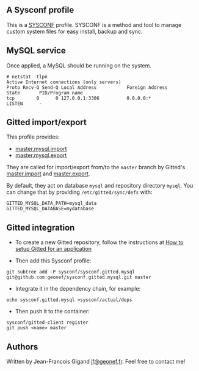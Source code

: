 ## A Sysconf profile

This is a [SYSCONF](https://github.com/geonef/sysconf.base)
profile. SYSCONF is a method and tool to manage custom system files
for easy install, backup and sync.


## MySQL service

Once applied, a MySQL should be running on the system.
```
# netstat -tlpn
Active Internet connections (only servers)
Proto Recv-Q Send-Q Local Address           Foreign Address         State       PID/Program name
tcp        0      0 127.0.0.1:3306          0.0.0.0:*               LISTEN      -               
```


## Gitted import/export

This profile provides:
* [master.mysql.import](tree/etc/gitted/sync/master.mysql.import)
* [master.mysql.export](tree/etc/gitted/sync/master.mysql.export)

They are called for import/export from/to the ```master``` branch by
Gitted's
[master.import](https://github.com/geonef/sysconf.gitted/blob/master/tree/etc/gitted/sync/master.impport)
and
[master.export](https://github.com/geonef/sysconf.gitted/blob/master/tree/etc/gitted/sync/master.export).

By default, they act on database ```mysql``` and repository
directory ```mysql```. You can change that by providing
```/etc/gitted/sync/defs``` with:
```
GITTED_MYSQL_DATA_PATH=mysql_data
GITTED_MYSQL_DATABASE=mydatabase
```


## Gitted integration

* To create a new Gitted repository, follow the instructions at
  [How to setup Gitted for an application](https://github.com/geonef/sysconf.gitted/blob/master/doc/howto-create-new.md)
  
* Then add this Sysconf profile:
```
git subtree add -P sysconf/sysconf.gitted.mysql git@github.com:geonef/sysconf.gitted.mysql.git master
```

* Integrate it in the dependency chain, for example:
```
echo sysconf.gitted.mysql >sysconf/actual/deps
```

* Then push it to the container:
```
sysconf/gitted-client register
git push <name> master
```


## Authors

Written by Jean-Francois Gigand <jf@geonef.fr>. Feel free to contact me!
